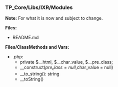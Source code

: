 ### TP_Core/Libs/IXR/Modules

**Note:** For what it is now and subject to change. 

**Files:** 
- README.md

**Files/ClassMethods and Vars:**  
- .php: 	
	* private $__html, $__char_value, $__pre_class; 
	* __construct($pre_class=null,$char_value = null) 
	* __to_string(): string 
	* __toString() 

